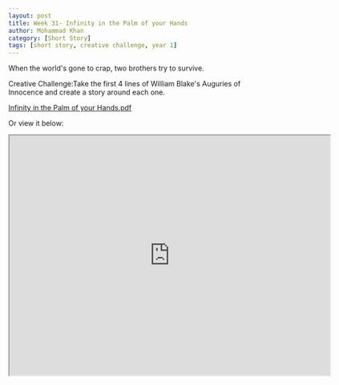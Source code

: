 ```yaml
---
layout: post
title: Week 31- Infinity in the Palm of your Hands
author: Mohammad Khan
category: [Short Story]
tags: [short story, creative challenge, year 1]
---
```

When the world's gone to crap, two brothers try to survive.


Creative Challenge:Take the first 4 lines of William Blake's Auguries of Innocence and create a story around each one.


<p><a href="https://drive.google.com/file/d/1wO1rIJrKAlBVZDhOOEKlDYATQlr-5Zu9/view?usp=sharing">
Infinity in the Palm of your Hands.pdf</a></p>

Or view it below: 
<iframe src="https://drive.google.com/file/d/1wO1rIJrKAlBVZDhOOEKlDYATQlr-5Zu9/preview" width="640" height="480" allow="autoplay"></iframe>
